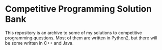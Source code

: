 # Competitive Programming Solution Bank
This repository is an archive to some of my solutions to competitive programming questions. Most of them are written in Python2, but there will be some written in C++ and Java.
